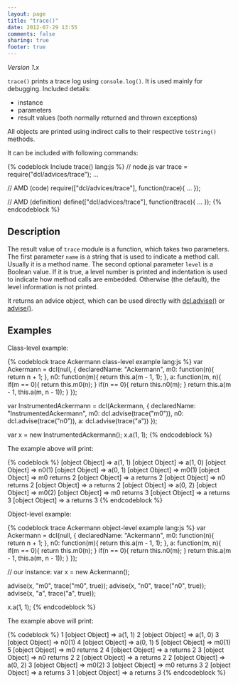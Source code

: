 ```yaml
---
layout: page
title: "trace()"
date: 2012-07-29 13:55
comments: false
sharing: true
footer: true
---
```


*Version 1.x*

`trace()` prints a trace log using `console.log()`. It is used mainly for debugging.
Included details:

* instance
* parameters
* result values (both normally returned and thrown exceptions)

All objects are printed using indirect calls to their respective `toString()` methods.

It can be included with following commands:

{% codeblock Include trace() lang:js %}
// node.js
var trace = require("dcl/advices/trace");
...

// AMD (code)
require(["dcl/advices/trace"], function(trace){
  ...
});

// AMD (definition)
define(["dcl/advices/trace"], function(trace){
  ...
});
{% endcodeblock %}

## Description

The result value of `trace` module is a function, which takes two parameters.
The first parameter `name` is a string that is used to indicate a method call.
Usually it is a method name. The second optional parameter `level` is
a Boolean value. If it is true, a level number is printed and indentation is used
to indicate how method calls are embedded. Otherwise (the default), the level
information is not printed.

It returns an advice object, which can be used directly with
[dcl.advise()](/1.x/docs/dcl_js/advise/) or [advise()](/1.x/docs/advise_js/advise/).

## Examples

Class-level example:

{% codeblock trace Ackermann class-level example lang:js %}
var Ackermann = dcl(null, {
  declaredName: "Ackermann",
  m0: function(n){
    return n + 1;
  },
  n0: function(m){
    return this.a(m - 1, 1);
  },
  a: function(m, n){
    if(m == 0){
      return this.m0(n);
    }
    if(n == 0){
      return this.n0(m);
    }
    return this.a(m - 1, this.a(m, n - 1));
  }
});

var InstrumentedAckermann = dcl(Ackermann, {
  declaredName: "InstrumentedAckermann",
  m0: dcl.advise(trace("m0")),
  n0: dcl.advise(trace("n0")),
  a:  dcl.advise(trace("a"))
});

var x = new InstrumentedAckermann();
x.a(1, 1);
{% endcodeblock %}

The example above will print:

{% codeblock %}
[object Object] => a(1, 1)
[object Object] => a(1, 0)
[object Object] => n0(1)
[object Object] => a(0, 1)
[object Object] => m0(1)
[object Object] => m0 returns 2
[object Object] => a returns 2
[object Object] => n0 returns 2
[object Object] => a returns 2
[object Object] => a(0, 2)
[object Object] => m0(2)
[object Object] => m0 returns 3
[object Object] => a returns 3
[object Object] => a returns 3
{% endcodeblock %}

Object-level example:

{% codeblock trace Ackermann object-level example lang:js %}
var Ackermann = dcl(null, {
  declaredName: "Ackermann",
  m0: function(n){
    return n + 1;
  },
  n0: function(m){
    return this.a(m - 1, 1);
  },
  a: function(m, n){
    if(m == 0){
      return this.m0(n);
    }
    if(n == 0){
      return this.n0(m);
    }
    return this.a(m - 1, this.a(m, n - 1));
  }
});

// our instance:
var x = new Ackermann();

advise(x, "m0", trace("m0", true));
advise(x, "n0", trace("n0", true));
advise(x, "a",  trace("a",  true));

x.a(1, 1);
{% endcodeblock %}

The example above will print:

{% codeblock %}
1 [object Object] => a(1, 1)
2   [object Object] => a(1, 0)
3     [object Object] => n0(1)
4       [object Object] => a(0, 1)
5         [object Object] => m0(1)
5         [object Object] => m0 returns 2
4       [object Object] => a returns 2
3     [object Object] => n0 returns 2
2   [object Object] => a returns 2
2   [object Object] => a(0, 2)
3     [object Object] => m0(2)
3     [object Object] => m0 returns 3
2   [object Object] => a returns 3
1 [object Object] => a returns 3
{% endcodeblock %}
